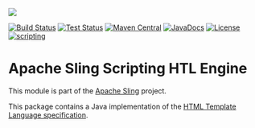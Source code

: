 [<img src="https://sling.apache.org/res/logos/sling.png"/>](https://sling.apache.org)

 [![Build Status](https://builds.apache.org/buildStatus/icon?job=Sling/sling-org-apache-sling-scripting-sightly/master)](https://builds.apache.org/job/Sling/job/sling-org-apache-sling-scripting-sightly/job/master) [![Test Status](https://img.shields.io/jenkins/t/https/builds.apache.org/job/Sling/job/sling-org-apache-sling-scripting-sightly/job/master.svg)](https://builds.apache.org/job/Sling/job/sling-org-apache-sling-scripting-sightly/job/master/test_results_analyzer/) [![Maven Central](https://maven-badges.herokuapp.com/maven-central/org.apache.sling/org.apache.sling.scripting.sightly/badge.svg)](https://search.maven.org/#search%7Cga%7C1%7Cg%3A%22org.apache.sling%22%20a%3A%22org.apache.sling.scripting.sightly%22) [![JavaDocs](https://www.javadoc.io/badge/org.apache.sling/org.apache.sling.scripting.sightly.svg)](https://www.javadoc.io/doc/org.apache.sling/org.apache.sling.scripting.sightly) [![License](https://img.shields.io/badge/License-Apache%202.0-blue.svg)](https://www.apache.org/licenses/LICENSE-2.0) [![scripting](https://sling.apache.org/badges/group-scripting.svg)](https://github.com/apache/sling-aggregator/blob/master/docs/groups/scripting.md)

# Apache Sling Scripting HTL Engine

This module is part of the [Apache Sling](https://sling.apache.org) project.

This package contains a Java implementation of the [HTML Template Language specification](https://github.com/Adobe-Marketing-Cloud/htl-spec).
